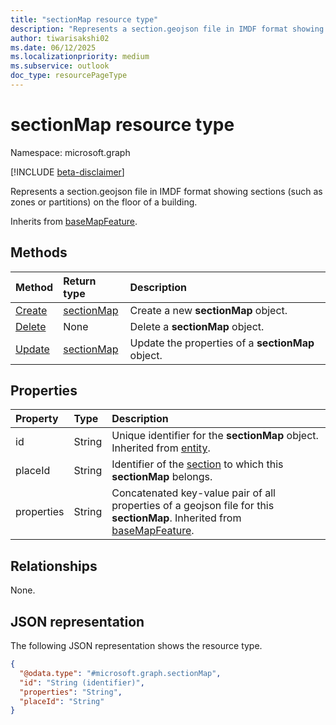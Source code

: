 ```yaml
---
title: "sectionMap resource type"
description: "Represents a section.geojson file in IMDF format showing sections (such as zones or partitions) on the floor of a building."
author: tiwarisakshi02
ms.date: 06/12/2025
ms.localizationpriority: medium
ms.subservice: outlook
doc_type: resourcePageType
---
```


# sectionMap resource type

Namespace: microsoft.graph

[!INCLUDE [beta-disclaimer](../../includes/beta-disclaimer.md)]

Represents a section.geojson file in IMDF format showing sections (such as zones or partitions) on the floor of a building.

Inherits from [baseMapFeature](../resources/basemapfeature.md).

## Methods
|Method|Return type|Description|
|:---|:---|:---|
|[Create](../api/levelmap-post-sections.md)|[sectionMap](../resources/sectionmap.md)|Create a new **sectionMap** object.|
|[Delete](../api/levelmap-delete-sections.md)|None|Delete a **sectionMap** object.|
|[Update](../api/sectionmap-update.md)|[sectionMap](../resources/sectionmap.md)|Update the properties of a **sectionMap** object.|

## Properties
|Property|Type|Description|
|:---|:---|:---|
|id|String|Unique identifier for the **sectionMap** object. Inherited from [entity](../resources/entity.md). |
|placeId|String|Identifier of the [section](./section.md) to which this **sectionMap** belongs.|
|properties|String|Concatenated key-value pair of all properties of a geojson file for this **sectionMap**. Inherited from [baseMapFeature](../resources/basemapfeature.md).|

## Relationships
None.

## JSON representation
The following JSON representation shows the resource type.
<!-- {
  "blockType": "resource",
  "keyProperty": "id",
  "@odata.type": "microsoft.graph.sectionMap",
  "baseType": "microsoft.graph.baseMapFeature",
  "openType": false
}
-->
``` json
{
  "@odata.type": "#microsoft.graph.sectionMap",
  "id": "String (identifier)",
  "properties": "String",
  "placeId": "String"
}
```


